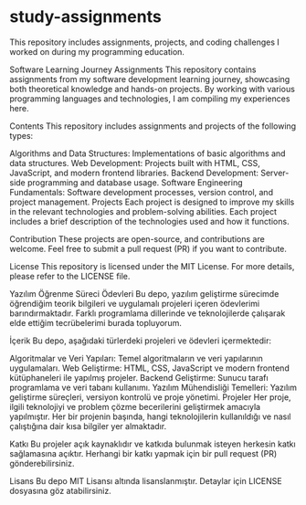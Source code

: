 # study-assignments
This repository includes assignments, projects, and coding challenges I worked on during my programming education.


Software Learning Journey Assignments
This repository contains assignments from my software development learning journey, showcasing both theoretical knowledge and hands-on projects. By working with various programming languages and technologies, I am compiling my experiences here.

Contents
This repository includes assignments and projects of the following types:

Algorithms and Data Structures: Implementations of basic algorithms and data structures.
Web Development: Projects built with HTML, CSS, JavaScript, and modern frontend libraries.
Backend Development: Server-side programming and database usage.
Software Engineering Fundamentals: Software development processes, version control, and project management.
Projects
Each project is designed to improve my skills in the relevant technologies and problem-solving abilities. Each project includes a brief description of the technologies used and how it functions.

Contribution
These projects are open-source, and contributions are welcome. Feel free to submit a pull request (PR) if you want to contribute.

License
This repository is licensed under the MIT License. For more details, please refer to the LICENSE file.


Yazılım Öğrenme Süreci Ödevleri
Bu depo, yazılım geliştirme sürecimde öğrendiğim teorik bilgileri ve uygulamalı projeleri içeren ödevlerimi barındırmaktadır. Farklı programlama dillerinde ve teknolojilerde çalışarak elde ettiğim tecrübelerimi burada topluyorum.

İçerik
Bu depo, aşağıdaki türlerdeki projeleri ve ödevleri içermektedir:

Algoritmalar ve Veri Yapıları: Temel algoritmaların ve veri yapılarının uygulamaları.
Web Geliştirme: HTML, CSS, JavaScript ve modern frontend kütüphaneleri ile yapılmış projeler.
Backend Geliştirme: Sunucu tarafı programlama ve veri tabanı kullanımı.
Yazılım Mühendisliği Temelleri: Yazılım geliştirme süreçleri, versiyon kontrolü ve proje yönetimi.
Projeler
Her proje, ilgili teknolojiyi ve problem çözme becerilerini geliştirmek amacıyla yapılmıştır. Her bir projenin başında, hangi teknolojilerin kullanıldığı ve nasıl çalıştığına dair kısa bilgiler yer almaktadır.

Katkı
Bu projeler açık kaynaklıdır ve katkıda bulunmak isteyen herkesin katkı sağlamasına açıktır. Herhangi bir katkı yapmak için bir pull request (PR) gönderebilirsiniz.

Lisans
Bu depo MIT Lisansı altında lisanslanmıştır. Detaylar için LICENSE dosyasına göz atabilirsiniz.

